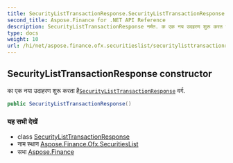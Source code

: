 ```yaml
---
title: SecurityListTransactionResponse.SecurityListTransactionResponse
second_title: Aspose.Finance for .NET API Reference
description: SecurityListTransactionResponse नर्मत. क एक नय उदहरण शुरू करत हैSecurityListTransactionResponse वर्ग.
type: docs
weight: 10
url: /hi/net/aspose.finance.ofx.securitieslist/securitylisttransactionresponse/securitylisttransactionresponse/
---
```

## SecurityListTransactionResponse constructor

का एक नया उदाहरण शुरू करता है[`SecurityListTransactionResponse`](../) वर्ग.

```csharp
public SecurityListTransactionResponse()
```

### यह सभी देखें

* class [SecurityListTransactionResponse](../)
* नाम स्थान [Aspose.Finance.Ofx.SecuritiesList](../../securitylisttransactionresponse/)
* सभा [Aspose.Finance](../../../)


